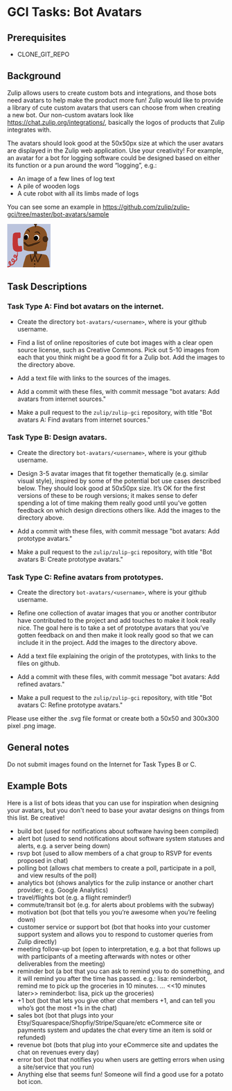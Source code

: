 # GCI Tasks: Bot Avatars

## Prerequisites

* CLONE_GIT_REPO

## Background

Zulip allows users to create custom bots and integrations, and those
bots need avatars to help make the product more fun!  Zulip would like
to provide a library of cute custom avatars that users can choose from
when creating a new bot.  Our non-custom avatars look like
https://chat.zulip.org/integrations/, basically the logos of products
that Zulip integrates with.

The avatars should look good at the 50x50px size at which the user avatars
are displayed in the Zulip web application.  Use your creativity!  For example,
an avatar for a bot for logging software could be designed based on either
its function or a pun around the word “logging”, e.g.:

* An image of a few lines of log text
* A pile of wooden logs
* A cute robot with all its limbs made of logs

You can see some an example in
https://github.com/zulip/zulip-gci/tree/master/bot-avatars/sample

![customer](../bot-avatars/sample/Customer100.png)

## Task Descriptions

### Task Type A: Find bot avatars on the internet.

* Create the directory `bot-avatars/<username>`, where <username> is
  your github username.

* Find a list of online repositories of cute bot images with a clear open source
  license, such as Creative Commons. Pick out 5-10 images from each that you think
  might be a good fit for a Zulip bot. Add the images to the directory above.

* Add a text file with links to the sources of the images.

* Add a commit with these files, with commit message "bot avatars: Add
  avatars from internet sources."

* Make a pull request to the `zulip/zulip-gci` repository, with title
  "Bot avatars A: Find avatars from internet sources."

### Task Type B: Design avatars.

* Create the directory `bot-avatars/<username>`, where <username> is
  your github username.

* Design 3-5 avatar images that fit together thematically
  (e.g. similar visual style), inspired by some of the potential bot
  use cases described below.  They should look good at 50x50px
  size. It’s OK for the first versions of these to be rough versions;
  it makes sense to defer spending a lot of time making them really
  good until you’ve gotten feedback on which design directions others
  like. Add the images to the directory above.

* Add a commit with these files, with commit message "bot avatars: Add
  prototype avatars."

* Make a pull request to the `zulip/zulip-gci` repository, with title
  "Bot avatars B: Create prototype avatars."

### Task Type C: Refine avatars from prototypes.

* Create the directory `bot-avatars/<username>`, where <username> is
  your github username.

* Refine one collection of avatar images that you or another contributor have
  contributed to the project and add touches to make it look really nice.  The goal
  here is to take a set of prototype avatars that you’ve gotten feedback on and
  then make it look really good so that we can include it in the project. Add the
  images to the directory above.

* Add a text file explaining the origin of the prototypes, with links to
  the files on github.

* Add a commit with these files, with commit message "bot avatars: Add refined
  avatars."

* Make a pull request to the `zulip/zulip-gci` repository, with title
  "Bot avatars C: Refine prototype avatars."

Please use either the .svg file format or create both a 50x50 and 300x300 pixel .png image.

## General notes

Do not submit images found on the Internet for Task Types B or C.

## Example Bots

Here is a list of bots ideas that you can use for inspiration when
designing your avatars, but you don't need to base your avatar designs
on things from this list.  Be creative!

- build bot (used for notifications about software having been compiled)
- alert bot (used to send notifications about software system statuses and alerts, e.g. a server being down)
- rsvp bot (used to allow members of a chat group to RSVP for events proposed in chat)
- polling bot (allows chat members to create a poll, participate in a poll, and view results of the poll)
- analytics bot (shows analytics for the zulip instance or another chart provider; e.g. Google Analytics)
- travel/flights bot (e.g. a flight reminder!)
- commute/transit bot (e.g. for alerts about problems with the subway)
- motivation bot (bot that tells you you’re awesome when you’re feeling down)
- customer service or support bot (bot that hooks into your customer support system
  and allows you to respond to customer queries from Zulip directly)
- meeting follow-up bot (open to interpretation, e.g. a bot that follows up
  with participants of a meeting afterwards with notes or other deliverables from the meeting)
- reminder bot (a bot that you can ask to remind you to do something, and it will
  remind you after the time has passed.
  e.g.: lisa: reminderbot, remind me to pick up the groceries in 10 minutes.
  … <<10 minutes later>>
  reminderbot: lisa, pick up the groceries)
- +1 bot (bot that lets you give other chat members +1, and can tell you who’s got the most +1s in the chat)
- sales bot (bot that plugs into your Etsy/Squarespace/Shopfiy/Stripe/Square/etc
  eCommerce site or payments system and updates the chat every time an item is
  sold or refunded)
- revenue bot (bots that plug into your eCommerce site and updates the chat on
  revenues every day)
- error bot (bot that notifies you when users are getting errors when using a site/service that you run)
- Anything else that seems fun! Someone will find a good use for a potato bot icon.
